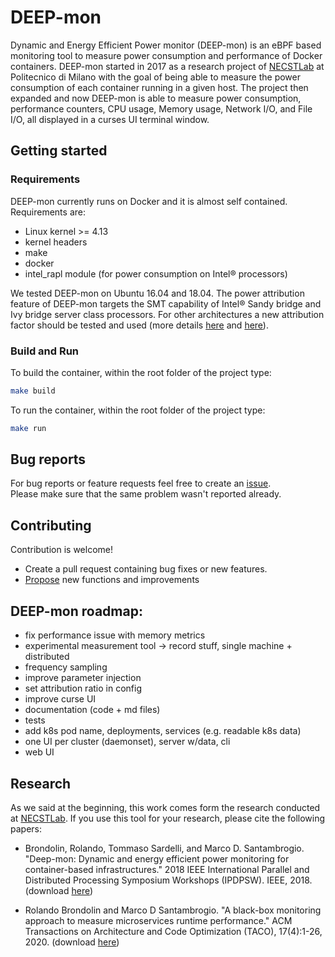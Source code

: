 # DEEP-mon

Dynamic and Energy Efficient Power monitor (DEEP-mon) is an eBPF based monitoring tool to measure power consumption and performance of Docker containers. DEEP-mon started in 2017 as a research project of [NECSTLab](https://necst.it) at Politecnico di Milano with the goal of being able to measure the power consumption of each container running in a given host. The project then expanded and now DEEP-mon is able to measure power consumption, performance counters, CPU usage, Memory usage, Network I/O, and File I/O, all displayed in a curses UI terminal window.

## Getting started

### Requirements

DEEP-mon currently runs on Docker and it is almost self contained. Requirements are:

- Linux kernel >= 4.13
- kernel headers
- make
- docker
- intel_rapl module (for power consumption on Intel&reg; processors)

We tested DEEP-mon on Ubuntu 16.04 and 18.04. The power attribution feature of DEEP-mon targets the SMT capability of Intel&reg; Sandy bridge and Ivy bridge server class processors. For other architectures a new attribution factor should be tested and used (more details [here](https://ieeexplore.ieee.org/abstract/document/8425477) and [here](https://www.usenix.org/conference/atc14/technical-sessions/presentation/zhai)).

### Build and Run

To build the container, within the root folder of the project type:

```bash
make build
```

To run the container, within the root folder of the project type:

```bash
make run
```

## Bug reports

For bug reports or feature requests feel free to create an [issue](https://github.com/necst/DEEP-mon/issues).  
Please make sure that the same problem wasn't reported already.

## Contributing

Contribution is welcome!

* Create a pull request containing bug fixes or new features.
* [Propose](https://github.com/necst/DEEP-mon/issues/new) new functions and improvements

## DEEP-mon roadmap:
* fix performance issue with memory metrics
* experimental measurement tool -> record stuff, single machine + distributed
* frequency sampling
* improve parameter injection
* set attribution ratio in config
* improve curse UI
* documentation (code + md files)
* tests
* add k8s pod name, deployments, services (e.g. readable k8s data)
* one UI per cluster (daemonset), server w/data, cli
* web UI

## Research

As we said at the beginning, this work comes form the research conducted at [NECSTLab](https://necst.it). If you use this tool for your research, please cite the following papers:

* Brondolin, Rolando, Tommaso Sardelli, and Marco D. Santambrogio. "Deep-mon: Dynamic and energy efficient power monitoring for container-based infrastructures." 2018 IEEE International Parallel and Distributed Processing Symposium Workshops (IPDPSW). IEEE, 2018. (download [here](https://ieeexplore.ieee.org/abstract/document/8425477))

* Rolando Brondolin and Marco D Santambrogio. "A black-box monitoring approach to measure microservices runtime performance." ACM Transactions on Architecture and Code Optimization (TACO), 17(4):1-26, 2020. (download [here](https://doi.org/10.1145/3418899))

